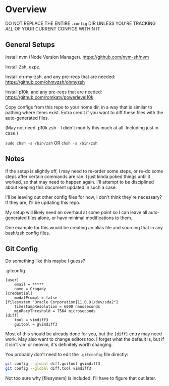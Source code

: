 # Overview

DO NOT REPLACE THE ENTIRE `.config` DIR UNLESS YOU'RE TRACKING _ALL_ OF YOUR CURRENT CONFIGS WITHIN IT

## General Setups

Install nvm (Node Version Manager). https://github.com/nvm-sh/nvm

Install Zsh, ezpz.

Install oh-my-zsh, and any pre-reqs that are needed: https://github.com/ohmyzsh/ohmyzsh

Install p10k, and any pre-reqs that are needed: https://github.com/romkatv/powerlevel10k

Copy configs from this repo to your home dir, in a way that is similar to pathing where items exist. Extra credit if you want to diff these files with the auto-generated files.

(May not need .p10k.zsh - I didn't modify this much at all. Including just in case.)

`sudo chsh -s /bin/zsh`
OR
`chsh -s /bin/zsh`

## Notes

If the setup is slightly off, I may need to re-order some steps, or re-do some steps after certain commands are ran. I just kinda poked things until it worked, so that may need to happen again. I'll attempt to be disciplined about keeping this document updated in such a case.

I'll be leaving out other config files for now, I don't think they're necessary? If they are, I'll be updating this repo.

My setup will likely need an overhaul at some point so I can leave all auto-generated files alone, or have minimal modifications to them.

One example for this would be creating an alias file and sourcing that in any bash/zsh config files.

## Git Config

Do something like this maybe I guess?

.gitconfig

```
[user]
	email = *****
	name = Cragady
[credential]
	modalPrompt = false
[filesystem "Oracle Corporation|11.0.9|/dev/sda2"]
	timestampResolution = 6000 nanoseconds
	minRacyThreshold = 7564 microseconds
[diff]
	tool = vimdiff3
	guitool = gvimdiff3
```

Most of this should be already done for you, but the `[diff]` entry may need work. May also want to change editors too. I forget what the default is, but if it isn't vim or neovim, it's definitely worth changing.

You probably don't need to edit the `.gitconfig` file directly:

```sh
git config --global diff.guitool gvimdiff3
git config --global diff.tool vimdiff3
```

Not too sure why [filesystem] is included. I'll have to figure that out later.

